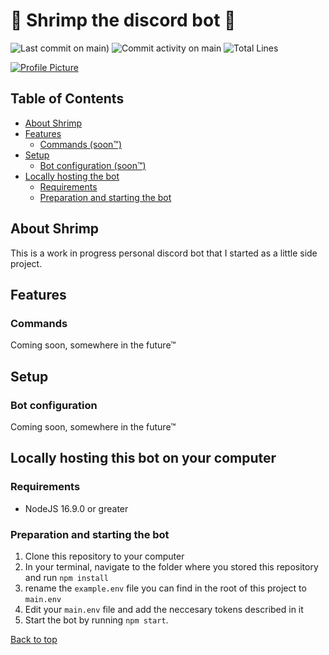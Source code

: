 # 🦐 Shrimp the discord bot 🦐

![Last commit on main)](https://img.shields.io/github/last-commit/Applejuicelolmc/shrimp-bot/main) ![Commit activity on main](https://img.shields.io/github/commit-activity/m/Applejuicelolmc/shrimp-bot/main) ![Total Lines](https://img.shields.io/tokei/lines/github/Applejuicelolmc/shrimp-bot)

[![Profile Picture](https://cdn.discordapp.com/avatars/483636847906521091/6fc100c817629fc08ca7bccf2d7134e7.webp?size=256)](https://letmegooglethat.com/?q=shrimp+emoji)

## Table of Contents

- [About Shrimp](#about-shrimp)
- [Features](#features)
  - [Commands (soon™)](#commands)
- [Setup](#setup)
  - [Bot configuration (soon™)](#bot-configuration)
- [Locally hosting the bot](#locally-hosting-this-bot-on-your-computer)
  - [Requirements](#requirements)
  - [Preparation and starting the bot](#preparation-and-starting-the-bot)

## About Shrimp

This is a work in progress personal discord bot that I started as a little side project.

## Features

### Commands

Coming soon, somewhere in the future™

## Setup

### Bot configuration

Coming soon, somewhere in the future™

## Locally hosting this bot on your computer

### Requirements

- NodeJS 16.9.0 or greater

### Preparation and starting the bot

1. Clone this repository to your computer
2. In your terminal, navigate to the folder where you stored this repository and run `npm install`
3. rename the `example.env` file you can find in the root of this project to `main.env`
4. Edit your `main.env` file and add the neccesary tokens described in it
5. Start the bot by running `npm start`.

[Back to top](#-shrimp-the-discord-bot-)
